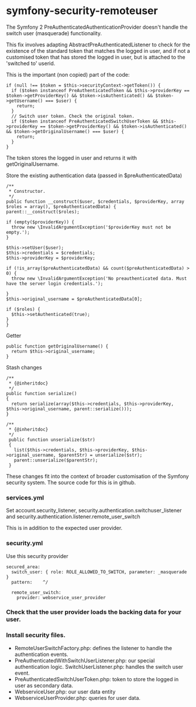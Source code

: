 # symfony-security-remoteuser
The Symfony 2 PreAuthenticatedAuthenticationProvider doesn't handle the switch user (masquerade) functionality.

This fix involves adapting AbstractPreAuthenticatedListener to check for the existence of the standard token that matches the logged in user, and if not a customised token that has stored the logged in user, but is attached to the 'switched to' userid.

This is the important (non copied) part of the code:

```
if (null !== $token = $this->securityContext->getToken()) {
  if ($token instanceof PreAuthenticatedToken && $this->providerKey == $token->getProviderKey() && $token->isAuthenticated() && $token->getUsername() === $user) {
    return;
  }
  // Switch user token. Check the original token.
  if ($token instanceof PreAuthenticatedSwitchUserToken && $this->providerKey == $token->getProviderKey() && $token->isAuthenticated() && $token->getOriginalUsername() === $user) {
    return;
  }
}
```

The token stores the logged in user and returns it with getOriginalUsername.

Store the existing authentication data (passed in $preAuthenticatedData)
```
/**
 * Constructor.
 */
public function __construct($user, $credentials, $providerKey, array $roles = array(), $preAuthenticatedData) { parent::__construct($roles);

if (empty($providerKey)) {
  throw new \InvalidArgumentException('$providerKey must not be empty.');
}

$this->setUser($user);
$this->credentials = $credentials;
$this->providerKey = $providerKey;

if (!is_array($preAuthenticatedData) && count($preAuthenticatedData) > 0) {
  throw new \InvalidArgumentException('No preauthenticated data. Must have the server login credentials.');

}
$this->original_username = $preAuthenticatedData[0];

if ($roles) {
  $this->setAuthenticated(true);
}
}
```

Getter

```
public function getOriginalUsername() {
  return $this->original_username;
}
```

Stash changes
```
/**
 * {@inheritdoc}
 */
public function serialize()
{
  return serialize(array($this->credentials, $this->providerKey, $this->original_username, parent::serialize()));
}

/**
 * {@inheritdoc}
 */
 public function unserialize($str)
 {
   list($this->credentials, $this->providerKey, $this->original_username, $parentStr) = unserialize($str);
   parent::unserialize($parentStr);
 }
 ```

These changes fit into the context of broader customisation of the Symfony security system. The source code for this is in github.

### services.yml

Set account.security_listener, security.authentication.switchuser_listener and security.authentication.listener.remote_user_switch

This is in addition to the expected user provider.

### security.yml

Use this security provider

```
secured_area:
  switch_user: { role: ROLE_ALLOWED_TO_SWITCH, parameter: _masquerade }
  pattern:    ^/

  remote_user_switch:
    provider: webservice_user_provider
```

### Check that the user provider loads the backing data for your user.

### Install security files.

* RemoteUserSwitchFactory.php: defines the listener to handle the authentication events.
* PreAuthenticatedWithSwitchUserListener.php: our special authentication logic. SwitchUserListener.php: handles the switch user event.
* PreAuthenticatedSwitchUserToken.php: token to store the logged in user as secondary data.
* WebserviceUser.php: our user data entity
* WebserviceUserProvider.php: queries for user data.